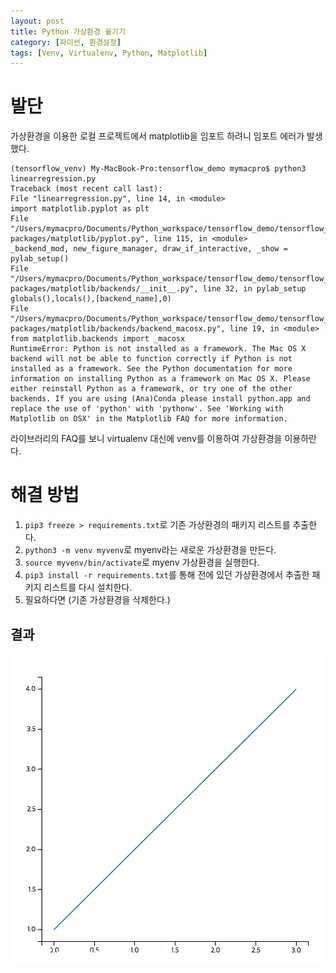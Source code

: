 ```yaml
---
layout: post
title: Python 가상환경 옮기기
category: [파이썬, 환경설정]
tags: [Venv, Virtualenv, Python, Matplotlib]
---
```


# 발단
가상환경을 이용한 로컬 프로젝트에서 matplotlib을 임포트 하려니 임포트 에러가 발생했다.

```
(tensorflow_venv) My-MacBook-Pro:tensorflow_demo mymacpro$ python3 linearregression.py 
Traceback (most recent call last):
File "linearregression.py", line 14, in <module>
import matplotlib.pyplot as plt
File "/Users/mymacpro/Documents/Python_workspace/tensorflow_demo/tensorflow_venv/lib/python3.6/site-packages/matplotlib/pyplot.py", line 115, in <module>
_backend_mod, new_figure_manager, draw_if_interactive, _show = pylab_setup()
File "/Users/mymacpro/Documents/Python_workspace/tensorflow_demo/tensorflow_venv/lib/python3.6/site-packages/matplotlib/backends/__init__.py", line 32, in pylab_setup
globals(),locals(),[backend_name],0)
File "/Users/mymacpro/Documents/Python_workspace/tensorflow_demo/tensorflow_venv/lib/python3.6/site-packages/matplotlib/backends/backend_macosx.py", line 19, in <module>
from matplotlib.backends import _macosx
RuntimeError: Python is not installed as a framework. The Mac OS X backend will not be able to function correctly if Python is not installed as a framework. See the Python documentation for more information on installing Python as a framework on Mac OS X. Please either reinstall Python as a framework, or try one of the other backends. If you are using (Ana)Conda please install python.app and replace the use of 'python' with 'pythonw'. See 'Working with Matplotlib on OSX' in the Matplotlib FAQ for more information.
```

라이브러리의 FAQ를 보니 virtualenv 대신에 venv를 이용하여 가상환경을 이용하란다.

# 해결 방법
1. `pip3 freeze > requirements.txt`로 기존 가상환경의 패키지 리스트를 추출한다.  
2. `python3 -m venv myvenv`로 myenv라는 새로운 가상환경을 만든다.  
3. `source myvenv/bin/activate`로 myenv 가상환경을 실행한다.  
4. `pip3 install -r requirements.txt`를 통해 전에 있던 가상환경에서 추출한 패키지 리스트를 다시 설치한다.  
5. 필요하다면 (기존 가상환경을 삭제한다.)  


## 결과

![그래프](/post_assets/2017-06-07/matplotlib_plot.png)


